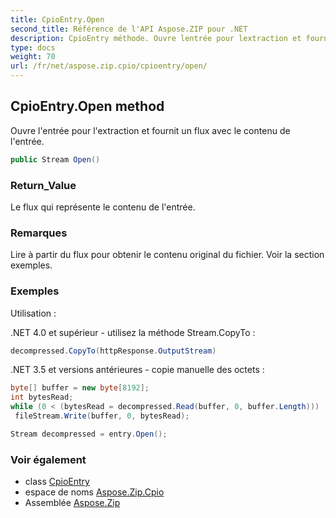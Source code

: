 ```yaml
---
title: CpioEntry.Open
second_title: Référence de l'API Aspose.ZIP pour .NET
description: CpioEntry méthode. Ouvre lentrée pour lextraction et fournit un flux avec le contenu de lentrée.
type: docs
weight: 70
url: /fr/net/aspose.zip.cpio/cpioentry/open/
---
```

## CpioEntry.Open method

Ouvre l'entrée pour l'extraction et fournit un flux avec le contenu de l'entrée.

```csharp
public Stream Open()
```

### Return_Value

Le flux qui représente le contenu de l'entrée.

### Remarques

Lire à partir du flux pour obtenir le contenu original du fichier. Voir la section exemples.

### Exemples

Utilisation :

.NET 4.0 et supérieur - utilisez la méthode Stream.CopyTo :

```csharp
decompressed.CopyTo(httpResponse.OutputStream)
```

.NET 3.5 et versions antérieures - copie manuelle des octets :

```csharp
byte[] buffer = new byte[8192];
int bytesRead;
while (0 < (bytesRead = decompressed.Read(buffer, 0, buffer.Length)))
 fileStream.Write(buffer, 0, bytesRead);
```

```csharp
Stream decompressed = entry.Open();
```

### Voir également

* class [CpioEntry](../)
* espace de noms [Aspose.Zip.Cpio](../../cpioentry/)
* Assemblée [Aspose.Zip](../../../)


